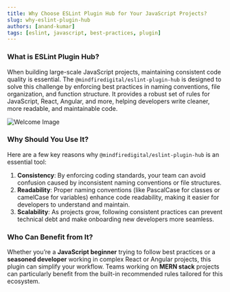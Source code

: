 ```yaml
---
title: Why Choose ESLint Plugin Hub for Your JavaScript Projects?
slug: why-eslint-plugin-hub
authors: [anand-kumar]
tags: [eslint, javascript, best-practices, plugin]
---
```


### What is ESLint Plugin Hub?

When building large-scale JavaScript projects, maintaining consistent code quality is essential. The `@mindfiredigital/eslint-plugin-hub` is designed to solve this challenge by enforcing best practices in naming conventions, file organization, and function structure. It provides a robust set of rules for JavaScript, React, Angular, and more, helping developers write cleaner, more readable, and maintainable code.

<!-- truncate -->

![Welcome Image](https://media1.giphy.com/media/v1.Y2lkPTc5MGI3NjExZDhoODZneDZlOTV0cTdheWVqam51ZDY5MmNkcGpjOG5zcXo5OGgxYSZlcD12MV9pbnRlcm5hbF9naWZfYnlfaWQmY3Q9Zw/hrSFdM4rg8VFpXyz2m/giphy.webp)

### Why Should You Use It?

Here are a few key reasons why `@mindfiredigital/eslint-plugin-hub` is an essential tool:

1. **Consistency**: By enforcing coding standards, your team can avoid confusion caused by inconsistent naming conventions or file structures.
2. **Readability**: Proper naming conventions (like PascalCase for classes or camelCase for variables) enhance code readability, making it easier for developers to understand and maintain.
3. **Scalability**: As projects grow, following consistent practices can prevent technical debt and make onboarding new developers more seamless.

### Who Can Benefit from It?

Whether you’re a **JavaScript beginner** trying to follow best practices or a **seasoned developer** working in complex React or Angular projects, this plugin can simplify your workflow. Teams working on **MERN stack** projects can particularly benefit from the built-in recommended rules tailored for this ecosystem.
